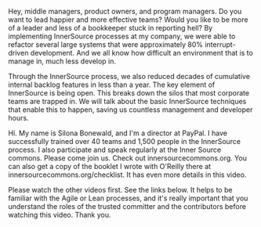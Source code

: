 Hey, middle managers, product owners, and program managers. Do you want to lead happier and more effective teams? Would you like to be more of a leader and less of a bookkeeper stuck in reporting hell? By implementing InnerSource processes at my company, we were able to refactor several large systems that were approximately 80% interrupt-driven development. And we all know how difficult an environment that is to manage in, much less develop in. 

Through the InnerSource process, we also reduced decades of cumulative internal backlog features in less than a year. The key element of InnerSource is being open. This breaks down the silos that most corporate teams are trapped in. We will talk about the basic InnerSource techniques that enable this to happen, saving us countless management and developer hours. 

Hi. My name is Silona Bonewald, and I'm a director at PayPal. I have successfully trained over 40 teams and 1,500 people in the InnerSource process.  I also participate and speak regularly at the Inner Source commons. Please come join us. Check out innersourcecommons.org. You can also get a copy of the booklet I wrote with O'Reilly there at innersourcecommons.org/checklist. It has even more details in this video. 

Please watch the other videos first. See the links below. It helps to be familiar with the Agile or Lean processes, and it's really important that you understand the roles of the trusted committer and the contributors before watching this video. Thank you. 
